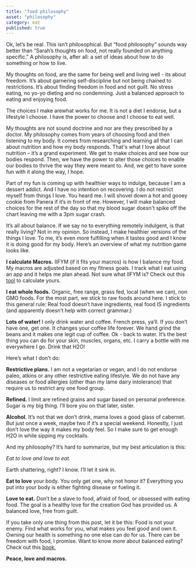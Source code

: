 ```yaml
---
title: "food philosophy"
asset: "philosophy"
category: eat
published: true
---
```


Ok, let’s be real. This isn’t philosophical. But “food philosophy” sounds way better than “Sarah’s thoughts on food, not really founded on anything specific.” A philosophy is, after all: a set of ideas about how to do something or how to live.

My thoughts on food, are the same for being well and living well - its about freedom. It’s about garnering self-discipline but not being chained to restrictions. It’s about finding freedom in food and not guilt. No stress eating, no yo-yo dieting and no condemning. Just a balanced approach to eating and enjoying food.

The choices I make arewhat works for me. It is not a diet I endorse, but a lifestyle I choose. I have the power to choose and I choose to eat well.

My thoughts are not sound doctrine and nor are they prescribed by a doctor. My philosophy comes from years of choosing food and then listening to my body. It comes from researching and learning all that I can about nutrition and how my body responds. That's what I love about nutrition – it’s a grand experiment. We get to make choices and see how our bodies respond. Then, we have the power to alter those choices to enable our bodies to thrive the way they were meant to. And, we get to have some fun with it along the way, I hope.

Part of my fun is coming up with healthier ways to indulge, because I am a dessert addict. And I have no intention on recovering. I do not restrict myself from things I love. You heard me. I will shovel down a hot and gooey cookie from Panera if it’s in front of me. However, I will make balanced choices for the rest of the day so that my blood sugar doesn't spike off the chart leaving me with a 3pm sugar crash. 

It’s all about balance. If we say no to everything remotely indulgent, is that really living? Not in my opinion. So instead, I make healthier versions of the things I love. To me, it’s even more fulfilling when it tastes good and I know it is doing good for my body.
Here’s an overview of what my nutrition game looks like.

**I calculate Macros.** IIFYM (if it fits your macros) is how I balance my food. My macros are adjusted based on my fitness goals. I track what I eat using an app and it helps me plan ahead. Not sure what IIFYM is? Check out this [tool](https://healthyeater.com/iifym-myfitnesspal-tutorial) to calculate yours.

**I eat whole foods.** Organic, free range, grass fed, local (when we can), non GMO foods. For the most part, we stick to raw foods around here. I stick to this general rule: Real food doesn’t have ingredients, real food IS ingredients (and apparently doesn’t help with correct grammar.)

**Lots of water!** I only drink water and coffee. French press, ya’ll. If you don’t have one, get one. It changes your coffee life forever. We hand grind the beans and it makes one legit cup of coffee. Ok - back to water. It’s the best thing you can do for your skin, muscles, organs, etc. I carry a bottle with me everywhere I go. Drink that H2O!

Here’s what I don’t do:

**Restrictive plans.** I am not a vegetarian or vegan, and I do not endorse paleo, atkins or any other restrictive eating lifestyle. We do not have any diseases or food allergies (other than my lame dairy intolerance) that require us to restrict any one food group.

**Refined.** I limit are refined grains and sugar based on personal preference. Sugar is my big thing. I’ll bore you on that later, sister.

**Alcohol.** It’s not that we don’t drink, mama loves a good glass of cabernet. But just once a week, maybe two if it’s a special weekend. Honestly, I just don’t love the way it makes my body feel. So I make sure to get enough H2O in while sipping my cocktails.

And my philosophy? It’s hard to summarize, but my best articulation is this:

_Eat to love and love to eat._ 

Earth shattering, right? I know. I’ll let it sink in.

**Eat to love** your body. You only get one, why not honor it? Everything you put into your body is either fighting disease or fueling it. 

**Love to eat.** Don’t be a slave to food, afraid of food, or obsessed with eating food. The goal is a healthy love for the creation God has provided us.  A balanced love, free from guilt. 

If you take only one thing from this post, let it be this: Food is not your enemy. Find what works for you, what makes you feel good and own it. Owning our health is something no one else can do for us. There can be freedom with food, I promise. Want to know more about balanced eating? Check out this [book.](http://madetocrave.org/)

**Peace, love and macros.**
